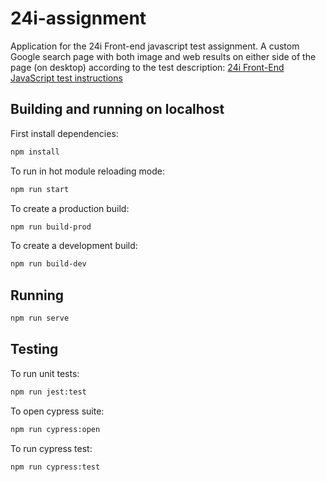 # 24i-assignment

Application for the 24i Front-end javascript test assignment. A custom Google search page with both image and web results on either side of the page (on desktop) according to the test description: [24i Front-End JavaScript test instructions](https://drive.google.com/file/d/1-0ww8cenojvekeur44P7nQ8PMWJ5O3IZ/view?usp=sharing)

## Building and running on localhost

First install dependencies:

```sh
npm install
```

To run in hot module reloading mode:

```sh
npm run start
```

To create a production build:

```sh
npm run build-prod
```

To create a development build:

```sh
npm run build-dev
```

## Running

```sh
npm run serve
```

## Testing

To run unit tests:

```sh
npm run jest:test
```

To open cypress suite:

```sh
npm run cypress:open
```

To run cypress test:

```sh
npm run cypress:test
```
